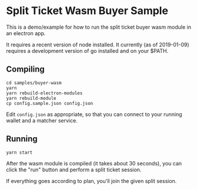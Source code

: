 # Split Ticket Wasm Buyer Sample

This is a demo/example for how to run the split ticket buyer wasm module in an electron app.

It requires a recent version of node installed. It currently (as of 2019-01-09) requires a development version of go installed and on your $PATH.

## Compiling

```
cd samples/buyer-wasm
yarn
yarn rebuild-electron-modules
yarn rebuild-module
cp config.sample.json config.json
```

Edit `config.json` as appropriate, so that you can connect to your running wallet and a matcher service.

## Running

```
yarn start
```

After the wasm module is compiled (it takes about 30 seconds), you can click the "run" button and perform a split ticket session.

If everything goes according to plan, you'll join the given split session.
